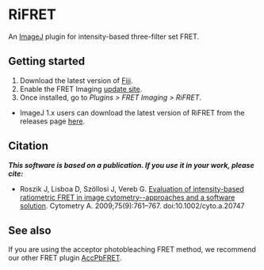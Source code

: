 # RiFRET

An [ImageJ](https://imagej.net) plugin for intensity-based three-filter set FRET.

## Getting started
1. Download the latest version of [Fiji](https://fiji.sc/). 
2. Enable the FRET Imaging [update site](https://imagej.net/update-sites/following).
3. Once installed, go to _Plugins > FRET Imaging > RiFRET_.
* ImageJ 1.x users can download the latest version of RiFRET from the releases page [here](https://github.com/CellMoTher/RiFRET/releases).

## Citation
***This software is based on a publication. If you use it in your work, please cite:***
* Roszik J, Lisboa D, Szöllosi J, Vereb G. [Evaluation of intensity-based ratiometric FRET in image cytometry--approaches and a software solution](https://onlinelibrary.wiley.com/doi/pdf/10.1002/cyto.a.20747). Cytometry A. 2009;75(9):761–767. doi:10.1002/cyto.a.20747

## See also
If you are using the acceptor photobleaching FRET method, we recommend our other FRET plugin [AccPbFRET](https://github.com/camlloyd/AccPbFRET).